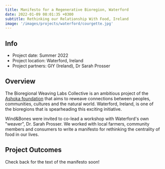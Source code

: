 ```yaml
---
title: Manifesto for a Regenerative Bioregion, Waterford
date: 2022-01-09 08:01:35 +0300
subtitle: Rethinking our Relationship With Food, Ireland
image: '/images/projects/waterford/courgette.jpg'
---
```


## Info 
- Project date: Summer 2022
- Project location: Waterford, Ireland
- Project partners: GIY (Ireland), Dr Sarah Prosser

## Overview
The Bioregional Weaving Labs Collective is an ambitious project of the [Ashoka foundation](https://www.ashoka.org/en-gb/program/bioregional-weaving-labs-collective) that aims to reweave connections between peoples, communities, cultures and the natural world. Waterford, Ireland, is one of the bioregions that is spearheading this exciting initiative.

Wind&Bones were invited to co-lead a workshop with Waterford's own "weaver", Dr. Sarah Prosser. We worked with local farmers, community members and consumers to write a manifesto for rethinking the centrality of food in our lives.

## Project Outcomes
Check back for the text of the manifesto soon!

## 